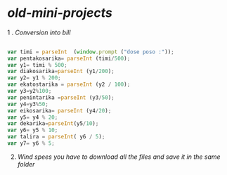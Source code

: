 # _old-mini-projects_

 1 . *Conversion into bill*
 ```javascript
  
var timi = parseInt  (window.prompt ("dose poso :"));
var pentakosarika= parseInt (timi/500);
var y1= timi % 500;
var diakosarika=parseInt (y1/200);
var y2= y1 % 200;
var ekatostarika = parseInt (y2 / 100);
var y3=y2%100;
var penintarika =parseInt (y3/50);
var y4=y3%50;
var eikosarika= parseInt (y4/20);
var y5= y4 % 20;
var dekarika=parseInt(y5/10);
var y6= y5 % 10;
var talira = parseInt( y6 / 5);
var y7= y6 % 5;
```





2. *Wind spees*
_you have to download all the files and save it in the same folder_
